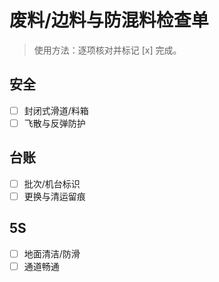 # 废料/边料与防混料检查单

> 使用方法：逐项核对并标记 [x] 完成。

## 安全

- [ ] 封闭式滑道/料箱
- [ ] 飞散与反弹防护

## 台账

- [ ] 批次/机台标识
- [ ] 更换与清运留痕

## 5S

- [ ] 地面清洁/防滑
- [ ] 通道畅通
